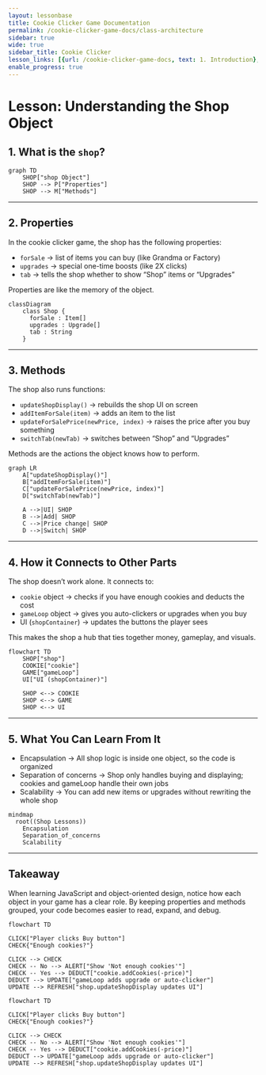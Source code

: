```yaml
---
layout: lessonbase
title: Cookie Clicker Game Documentation
permalink: /cookie-clicker-game-docs/class-architecture
sidebar: true
wide: true
sidebar_title: Cookie Clicker
lesson_links: [{url: /cookie-clicker-game-docs, text: 1. Introduction}, {url: /cookie-clicker-game-docs/oop, text: 2. OOP}, {url: /cookie-clicker-game-docs/class-architecture, text: 3. Classes}, {url: /cookie-clicker-game-docs/localstorage, text: 4. Localstorage},{url: /cookie-clicker-game-docs/quiz, text: 5. OOP Quiz}]
enable_progress: true
---
```


# Lesson: Understanding the Shop Object

## 1. What is the `shop`?

```mermaid
graph TD
    SHOP["shop Object"]
    SHOP --> P["Properties"]
    SHOP --> M["Methods"]
```
---

## 2. Properties
In the cookie clicker game, the shop has the following properties:
- `forSale` → list of items you can buy (like Grandma or Factory)
- `upgrades` → special one-time boosts (like 2X clicks)
- `tab` → tells the shop whether to show “Shop” items or “Upgrades”

Properties are like the memory of the object.

```mermaid
classDiagram
    class Shop {
      forSale : Item[]
      upgrades : Upgrade[]
      tab : String
    }
```
---

## 3. Methods
The shop also runs functions:
- `updateShopDisplay()` → rebuilds the shop UI on screen
- `addItemForSale(item)` → adds an item to the list
- `updateForSalePrice(newPrice, index)` → raises the price after you buy something
- `switchTab(newTab)` → switches between “Shop” and “Upgrades”

Methods are the actions the object knows how to perform.
```mermaid
graph LR
    A["updateShopDisplay()"]
    B["addItemForSale(item)"]
    C["updateForSalePrice(newPrice, index)"]
    D["switchTab(newTab)"]

    A -->|UI| SHOP
    B -->|Add| SHOP
    C -->|Price change| SHOP
    D -->|Switch| SHOP
```
---

## 4. How it Connects to Other Parts
The shop doesn’t work alone. It connects to:
- `cookie` object → checks if you have enough cookies and deducts the cost
- `gameLoop` object → gives you auto-clickers or upgrades when you buy
- UI (`shopContainer`) → updates the buttons the player sees

This makes the shop a hub that ties together money, gameplay, and visuals.
```mermaid
flowchart TD
    SHOP["shop"]
    COOKIE["cookie"]
    GAME["gameLoop"]
    UI["UI (shopContainer)"]

    SHOP <--> COOKIE
    SHOP <--> GAME
    SHOP <--> UI
```
---

## 5. What You Can Learn From It
- Encapsulation → All shop logic is inside one object, so the code is organized
- Separation of concerns → Shop only handles buying and displaying; cookies and gameLoop handle their own jobs
- Scalability → You can add new items or upgrades without rewriting the whole shop

```mermaid
mindmap
  root((Shop Lessons))
    Encapsulation
    Separation_of_concerns
    Scalability
```

---

## Takeaway
When learning JavaScript and object-oriented design, notice how each object in your game has a clear role. By keeping properties and methods grouped, your code becomes easier to read, expand, and debug.

```mermaid
flowchart TD

CLICK["Player clicks Buy button"]
CHECK{"Enough cookies?"}

CLICK --> CHECK
CHECK -- No --> ALERT["Show 'Not enough cookies'"]
CHECK -- Yes --> DEDUCT["cookie.addCookies(-price)"]
DEDUCT --> UPDATE["gameLoop adds upgrade or auto-clicker"]
UPDATE --> REFRESH["shop.updateShopDisplay updates UI"]

```


```mermaid
flowchart TD

CLICK["Player clicks Buy button"]
CHECK{"Enough cookies?"}

CLICK --> CHECK
CHECK -- No --> ALERT["Show 'Not enough cookies'"]
CHECK -- Yes --> DEDUCT["cookie.addCookies(-price)"]
DEDUCT --> UPDATE["gameLoop adds upgrade or auto-clicker"]
UPDATE --> REFRESH["shop.updateShopDisplay updates UI"]

```
